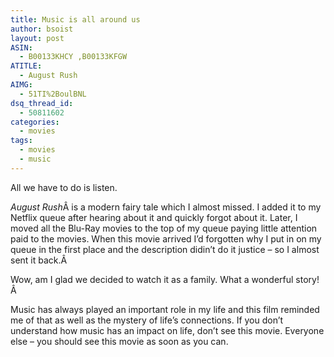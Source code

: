 ```yaml
---
title: Music is all around us
author: bsoist
layout: post
ASIN:
  - B00133KHCY ,B00133KFGW
ATITLE:
  - August Rush
AIMG:
  - 51TI%2BoulBNL
dsq_thread_id:
  - 50811602
categories:
  - movies
tags:
  - movies
  - music
---
```

All we have to do is listen.

*August Rush*Â is a modern fairy tale which I almost missed. I added it to my Netflix queue after hearing about it and quickly forgot about it. Later, I moved all the Blu-Ray movies to the top of my queue paying little attention paid to the movies. When this movie arrived I&#8217;d forgotten why I put in on my queue in the first place and the description didin&#8217;t do it justice &#8211; so I almost sent it back.Â 

Wow, am I glad we decided to watch it as a family. What a wonderful story!Â 

Music has always played an important role in my life and this film reminded me of that as well as the mystery of life&#8217;s connections. If you don&#8217;t understand how music has an impact on life, don&#8217;t see this movie. Everyone else &#8211; you should see this movie as soon as you can.
